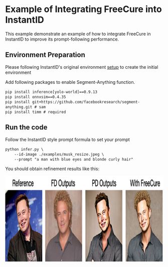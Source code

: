 # Example of Integrating FreeCure into InstantID
This example demonstrate an example of how to integrate FreeCure in InstantID to improve its prompt-following performance. 

## Environment Preparation
Please following InstantID's original environment [setup](https://github.com/instantX-research/InstantID) to create the initial environment

Add following packages to enable Segment-Anything function.
```shell
pip install inference[yolo-world]==0.9.13
pip install onnxsim==0.4.35
pip install git+https://github.com/facebookresearch/segment-anything.git # sam
pip install timm # required
```

## Run the code
Follow the InstantID style prompt formula to set your prompt
```shell
python infer.py \
    --id-image ./examples/musk_resize.jpeg \
    --prompt "a man with blue eyes and blonde curly hair"
```

You should obtain refinement results like this:

<div align="center">
<img src='assets/demo.png' style="height:275px"></img>
</div>
